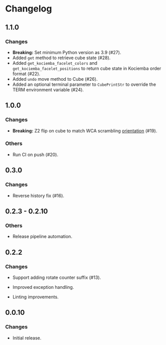 # Changelog

## 1.1.0

### Changes

- **Breaking:** Set minimum Python version as 3.9 (#27).
- Added `get` method to retrieve cube state (#28).
- Added `get_kociemba_facelet_colors` and `get_kociemba_facelet_positions` to return cube state in Kociemba order format (#22).
- Added `undo` move method to Cube (#26).
- Added an optional terminal parameter to `CubePrintStr` to override the TERM environment variable (#24).

## 1.0.0

### Changes

- **Breaking:** Z2 flip on cube to match WCA scrambling [orientation](https://www.worldcubeassociation.org/regulations/#4d) (#19).

### Others

- Run CI on push (#20).

## 0.3.0

### Changes

- Reverse history fix (#16).

## 0.2.3 - 0.2.10

### Others

- Release pipeline automation.

## 0.2.2

### Changes

- Support adding rotate counter suffix  (#13).

- Improved exception handling.

- Linting improvements.

## 0.0.10

### Changes

- Initial release.
